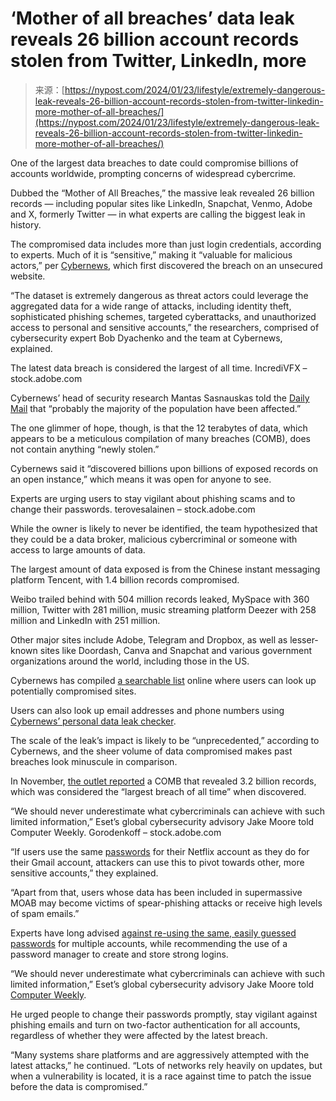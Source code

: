 <!--yml
category: 未分类
date: 2024-05-27 15:12:23
-->

# ‘Mother of all breaches’ data leak reveals 26 billion account records stolen from Twitter, LinkedIn, more

> 来源：[https://nypost.com/2024/01/23/lifestyle/extremely-dangerous-leak-reveals-26-billion-account-records-stolen-from-twitter-linkedin-more-mother-of-all-breaches/](https://nypost.com/2024/01/23/lifestyle/extremely-dangerous-leak-reveals-26-billion-account-records-stolen-from-twitter-linkedin-more-mother-of-all-breaches/)

One of the largest data breaches to date could compromise billions of accounts worldwide, prompting concerns of widespread cybercrime.

Dubbed the “Mother of All Breaches,” the massive leak revealed 26 billion records — including popular sites like LinkedIn, Snapchat, Venmo, Adobe and X, formerly Twitter — in what experts are calling the biggest leak in history.

The compromised data includes more than just login credentials, according to experts. Much of it is “sensitive,” making it “valuable for malicious actors,” per [Cybernews](https://cybernews.com/security/billions-passwords-credentials-leaked-mother-of-all-breaches/), which first discovered the breach on an unsecured website.

“The dataset is extremely dangerous as threat actors could leverage the aggregated data for a wide range of attacks, including identity theft, sophisticated phishing schemes, targeted cyberattacks, and unauthorized access to personal and sensitive accounts,” the researchers, comprised of cybersecurity expert Bob Dyachenko and the team at Cybernews, explained.

The latest data breach is considered the largest of all time. IncrediVFX – stock.adobe.com

Cybernews’ head of security research Mantas Sasnauskas told the [Daily Mail](https://www.dailymail.co.uk/sciencetech/article-12995137/Is-data-safe-Mother-Breaches-sees-26-billion-records-leaked-online-experts-reveal-check-emails-passwords-compromised.html) that “probably the majority of the population have been affected.”

The one glimmer of hope, though, is that the 12 terabytes of data, which appears to be a meticulous compilation of many breaches (COMB), does not contain anything “newly stolen.”

Cybernews said it “discovered billions upon billions of exposed records on an open instance,” which means it was open for anyone to see.

Experts are urging users to stay vigilant about phishing scams and to change their passwords. terovesalainen – stock.adobe.com

While the owner is likely to never be identified, the team hypothesized that they could be a data broker, malicious cybercriminal or someone with access to large amounts of data.

The largest amount of data exposed is from the Chinese instant messaging platform Tencent, with 1.4 billion records compromised.

Weibo trailed behind with 504 million records leaked, MySpace with 360 million, Twitter with 281 million, music streaming platform Deezer with 258 million and LinkedIn with 251 million.

Other major sites include Adobe, Telegram and Dropbox, as well as lesser-known sites like Doordash, Canva and Snapchat and various government organizations around the world, including those in the US.

Cybernews has compiled [a searchable list](https://cybernews.com/security/billions-passwords-credentials-leaked-mother-of-all-breaches/) online where users can look up potentially compromised sites.

Users can also look up email addresses and phone numbers using [Cybernews’ personal data leak checker](https://cybernews.com/personal-data-leak-check/).

The scale of the leak’s impact is likely to be “unprecedented,” according to Cybernews, and the sheer volume of data compromised makes past breaches look minuscule in comparison.

In November, [the outlet reported](https://cybernews.com/news/largest-compilation-of-emails-and-passwords-leaked-free/) a COMB that revealed 3.2 billion records, which was considered the “largest breach of all time” when discovered.

“We should never underestimate what cybercriminals can achieve with such limited information,” Eset’s global cybersecurity advisory Jake Moore told Computer Weekly. Gorodenkoff – stock.adobe.com

“If users use the same [passwords](https://nypost.com/2022/09/02/password-updates-might-make-you-more-prone-to-identity-theft/) for their Netflix account as they do for their Gmail account, attackers can use this to pivot towards other, more sensitive accounts,” they explained.

“Apart from that, users whose data has been included in supermassive MOAB may become victims of spear-phishing attacks or receive high levels of spam emails.”

Experts have long advised [against re-using the same, easily guessed passwords](https://nypost.com/2022/05/16/cyber-expert-reveals-the-most-dangerous-password-habits/) for multiple accounts, while recommending the use of a password manager to create and store strong logins.

“We should never underestimate what cybercriminals can achieve with such limited information,” Eset’s global cybersecurity advisory Jake Moore told [Computer Weekly](https://www.computerweekly.com/news/366567105/Leak-of-26-billion-records-may-prove-to-be-mother-of-all-breaches).

He urged people to change their passwords promptly, stay vigilant against phishing emails and turn on two-factor authentication for all accounts, regardless of whether they were affected by the latest breach.

“Many systems share platforms and are aggressively attempted with the latest attacks,” he continued. “Lots of networks rely heavily on updates, but when a vulnerability is located, it is a race against time to patch the issue before the data is compromised.”